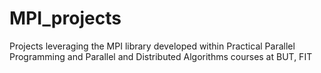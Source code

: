 # MPI_projects
Projects leveraging the MPI library developed within Practical Parallel Programming and Parallel and Distributed Algorithms courses at BUT, FIT
